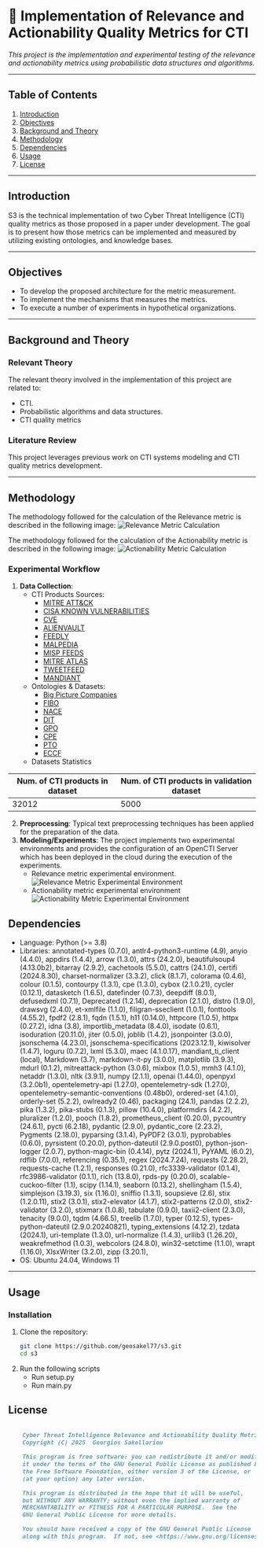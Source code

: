 # 📘 **Implementation of Relevance and Actionability Quality Metrics for CTI**

*This project is the implementation and experimental testing of the relevance and actionability metrics using
probabilistic data structures and algorithms.*

---

## **Table of Contents**

1. [Introduction](#introduction)  
2. [Objectives](#objectives)  
3. [Background and Theory](#background-and-theory)  
4. [Methodology](#methodology)    
5. [Dependencies](#dependencies)  
6. [Usage](#usage)
7. [License](#license)  

---

## **Introduction**

S3 is the technical implementation of two Cyber Threat Intelligence (CTI) quality metrics as those proposed in a paper under development. 
The goal is to present how those metrics can be implemented and  measured by utilizing existing ontologies, and knowledge bases. 

---

## **Objectives**

- To develop the proposed architecture for the metric measurement.  
- To implement the mechanisms that measures the metrics. 
- To execute a number of experiments in hypothetical organizations.

---

## **Background and Theory**

### Relevant Theory
The relevant theory involved in the implementation of this project are related to:
- CTI.   
- Probabilistic algorithms and data structures.  
- CTI quality metrics

### Literature Review
This project leverages previous work on CTI systems modeling and CTI quality metrics development.

---

## **Methodology**

The methodology followed for the calculation of the Relevance metric is described in the following image:
![Relevance Metric Calculation](https://github.com/geosakel77/s3/blob/master-1/images/relevance_generic_algorithm.png)

The methodology followed for the calculation of the Actionability metric is described in the following image:
![Actionability Metric Calculation](https://github.com/geosakel77/s3/blob/master-1/images/actionability_generic_algorithm.png)


### Experimental Workflow
1. **Data Collection**:  
   - CTI Products Sources: 
     - [MITRE ATT&CK](https://attack.mitre.org/) 
     - [CISA KNOWN VULNERABILITIES](https://www.cisa.gov/known-exploited-vulnerabilities-catalog)
     - [CVE](https://www.cve.org/)
     - [ALIENVAULT](https://otx.alienvault.com/dashboard/new)
     - [FEEDLY](https://feedly.com/i)
     - [MALPEDIA](https://malpedia.caad.fkie.fraunhofer.de/)
     - [MISP FEEDS](https://www.misp-project.org/feeds/)
     - [MITRE ATLAS](https://atlas.mitre.org/)
     - [TWEETFEED](https://tweetfeed.live/)
     - [MANDIANT](https://www.mandiant.com/)
   - Ontologies & Datasets: 
     - [Big Picture Companies](https://docs.bigpicture.io/docs/free-datasets/companies/)
     - [FIBO](https://spec.edmcouncil.org/fibo/)
     - [NACE](https://ec.europa.eu/eurostat/statistics-explained/index.php?title=Glossary:Statistical_classification_of_economic_activities_in_the_European_Community_(NACE))
     - [DIT](https://rrdg.centr.org/projects/standards/domain-industry-taxonomy/)
     - [GPO](https://data.ontocommons.linkeddata.es/vocabulary/GeneralProcessOntology(gpo))
     - [CPE](https://nvd.nist.gov/products/cpe)
     - [PTO](http://www.productontology.org/)
     - [ECCF](https://op.europa.eu/en/web/eu-vocabularies/dataset/-/resource?uri=http://publications.europa.eu/resource/dataset/54i)
   - Datasets Statistics

| Num. of CTI products in dataset | Num. of CTI products in validation dataset | 
|---------------------------------|--------------------------------------------|
| 32012                           | 5000                                       |

2. **Preprocessing**: Typical text preprocessing techniques has been applied for the preparation of the data.   
3. **Modeling/Experiments**: The project implements two experimental environments and provides the configuration of an
OpenCTI Server which has been deployed in the cloud during the execution of the experiments. 
    - Relevance metric experimental environment.
![Relevance Metric Experimental Environment](https://github.com/geosakel77/s3/blob/master-1/images/env_rel_metric.png)
    - Actionability metric experimental environment
![Actionability Metric Experimental Environment](https://github.com/geosakel77/s3/blob/master-1/images/env_act_metric.png)


## **Dependencies**

- Language: Python (>= 3.8)  
- Libraries: annotated-types (0.7.0), antlr4-python3-runtime (4.9), anyio (4.4.0), appdirs (1.4.4), arrow (1.3.0), attrs (24.2.0), beautifulsoup4 (4.13.0b2), 
bitarray (2.9.2), cachetools (5.5.0), cattrs (24.1.0), certifi (2024.8.30), charset-normalizer (3.3.2), click (8.1.7), colorama (0.4.6), colour (0.1.5), contourpy (1.3.1),
cpe (1.3.0), cybox (2.1.0.21), cycler (0.12.1), datasketch (1.6.5), datefinder (0.7.3), deepdiff (8.0.1), defusedxml (0.7.1), Deprecated (1.2.14), deprecation (2.1.0), 
distro (1.9.0), drawsvg (2.4.0), et-xmlfile (1.1.0), filigran-sseclient (1.0.1), fonttools (4.55.2), fpdf2 (2.8.1), fqdn (1.5.1), h11 (0.14.0), httpcore (1.0.5),
httpx (0.27.2), idna (3.8), importlib_metadata (8.4.0), isodate (0.6.1), isoduration (20.11.0), jiter (0.5.0), joblib (1.4.2), jsonpointer (3.0.0), jsonschema (4.23.0),
jsonschema-specifications (2023.12.1), kiwisolver (1.4.7), loguru (0.7.2), lxml (5.3.0), maec (4.1.0.17), mandiant_ti_client (local), Markdown (3.7), markdown-it-py (3.0.0), 
matplotlib (3.9.3), mdurl (0.1.2), mitreattack-python (3.0.6), mixbox (1.0.5), mmh3 (4.1.0), netaddr (1.3.0), nltk (3.9.1), numpy (2.1.1), openai (1.44.0), openpyxl (3.2.0b1),
opentelemetry-api (1.27.0), opentelemetry-sdk (1.27.0), opentelemetry-semantic-conventions (0.48b0), ordered-set (4.1.0), orderly-set (5.2.2), owlready2 (0.46), packaging (24.1),
pandas (2.2.2), pika (1.3.2), pika-stubs (0.1.3), pillow (10.4.0), platformdirs (4.2.2), pluralizer (1.2.0), pooch (1.8.2), prometheus_client (0.20.0), pycountry (24.6.1), 
pycti (6.2.18), pydantic (2.9.0), pydantic_core (2.23.2), Pygments (2.18.0), pyparsing (3.1.4), PyPDF2 (3.0.1), pyprobables (0.6.0), pyrsistent (0.20.0), python-dateutil (2.9.0.post0), 
python-json-logger (2.0.7), python-magic-bin (0.4.14), pytz (2024.1), PyYAML (6.0.2), rdflib (7.0.0), referencing (0.35.1), regex (2024.7.24), requests (2.28.2), 
requests-cache (1.2.1), responses (0.21.0), rfc3339-validator (0.1.4), rfc3986-validator (0.1.1), rich (13.8.0), rpds-py (0.20.0), scalable-cuckoo-filter (1.1), scipy (1.14.1), 
seaborn (0.13.2), shellingham (1.5.4), simplejson (3.19.3), six (1.16.0), sniffio (1.3.1), soupsieve (2.6), stix (1.2.0.11), stix2 (3.0.1), stix2-elevator (4.1.7), 
stix2-patterns (2.0.0), stix2-validator (3.2.0), stixmarx (1.0.8), tabulate (0.9.0), taxii2-client (2.3.0), tenacity (9.0.0), tqdm (4.66.5), treelib (1.7.0), typer (0.12.5), 
types-python-dateutil (2.9.0.20240821), typing_extensions (4.12.2), tzdata (2024.1), uri-template (1.3.0), url-normalize (1.4.3), urllib3 (1.26.20), weakrefmethod (1.0.3), 
webcolors (24.8.0), win32-setctime (1.1.0), wrapt (1.16.0), XlsxWriter (3.2.0), zipp (3.20.1),  
- OS: Ubuntu 24.04, Windows 11  

---

## **Usage**

### Installation
1. Clone the repository:  
   ```bash
   git clone https://github.com/geosakel77/s3.git
   cd s3
2. Run the following scripts
   - Run setup.py 
   - Run main.py

## **License**
    
```markdown
    
    Cyber Threat Intelligence Relevance and Actionability Quality Metrics Implementation.
    Copyright (C) 2025  Georgios Sakellariou

    This program is free software: you can redistribute it and/or modify
    it under the terms of the GNU General Public License as published by
    the Free Software Foundation, either version 3 of the License, or
    (at your option) any later version.

    This program is distributed in the hope that it will be useful,
    but WITHOUT ANY WARRANTY; without even the implied warranty of
    MERCHANTABILITY or FITNESS FOR A PARTICULAR PURPOSE.  See the
    GNU General Public License for more details.

    You should have received a copy of the GNU General Public License
    along with this program.  If not, see <https://www.gnu.org/licenses/>.
    

